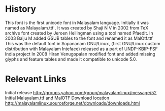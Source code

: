 History
=====
This font is the first unicode font in Malayalam language. 
Initially it was named as Malayalam.ttf . 
It was created by Shaji N V in 2002 from TeX archive font created by Jeroen Hellingman using a tool named Pfaedit.   In 2003 Baiju M added GSUB tables to the font and renamed it as MalOtf.ttf 
This was the default font in Sopananam  GNU/Linux, (first GNU/Linux custom distribution with Malayalam Inteface) released as a part of  UNDP-KBIP-FSF India project 
In 2008 Hiran Venugopalan modified font and added missing glyphs and feature tables and made it compatible to unicode 5.0. 

Relevant Links
==========
Initial release http://groups.yahoo.com/group/malayalamlinux/message/52
Initial Malayalam.ttf and MalOTF Download location http://malayalamlinux.sourceforge.net/downloads/downloads.html

